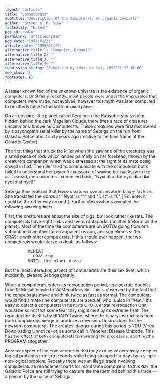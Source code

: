 ```yaml
---
layout: "article"
title: "Computerats"
subtitle: "Description Of The Computerat, An Organic Computer"
author: "Steven K. H. Siew"
factuality: "UnReal"
pgg_id: "2U16"
permalink: "articles/2U16"
pgg_date: "1993/01/23"
article_date: "1993/01/23"
alternative_title_1: "Computer, Organic"
alternative_title_2: ""
alternative_title_3: ""
alternative_title_4: ""
submission_string: "Submitted by admin on Sat, 1993-01-23 01:00"
see_also: []
footnotes: {}
---
```

<div>
<p>A lesser known fact of the unknown universe is the existence of organic computers. Until fairly recently, most people were under the impression that computers were made, not evolved; however this myth was later computed to be utterly false to the sixth heximal place.</p>
<p>On an obscure little planet called Gerdine in the Habsobin star system, hidden behind the dark Magellan Clouds, there lives a race of creatures uncommonly known as Computerats. These creatures were first discovered by a psychopath serial killer by the name of Sebriga on the run from Galactic Police about sixty years ago (relative to the time frame of the Galactic Center).</p>
<p>The first thing that struck the killer when she saw one of the creatures was a small piece of rock which landed painfully on her forehead, thrown by the creature's companion which was distressed at the sight of its mate being sawed in half. The killer tried to communicate with the computerat but it failed to understand her peaceful message of waving her hacksaw in the air. Instead, the computerat screamed back, "Nyot diat diat nyot diat diat nyot diat nyot!"</p>
<p>Sebriga then realized that these creatures communicate in binary fashion. She translated the words as "Nyot" is "1" and "Diat" is "0" [ Ed. note: it could be the other way around ]. Further observations revealed the following amazing facts.</p>
<p>First, the creatures are about the size of pigs, but look rather like rats. The computerats have eight limbs and live on datapacks (another lifeform on the planet). Most of the time the computerats are on GOTOs going from one subroutine to another for no apparent reason, and sometimes suffer CRASHs with other computerats. If this should ever happen, the two computerats would starve to death as follows:</p>
<pre>
         REPEAT
           CRASHing
         UNTIL the other dies;
</pre>
<p>But the most interesting aspect of computerats are their sex lives, which, incidently, pleased Sebriga greatly.</p>
<p>When a computerats enters its reproduction period, its clockrate doubles from 12 Megalifecycle to 24 Megalifecycle. This is observed by the fact that the computerats move and think twice as fast as normal. The computerat would find a mate (the computerats are asexual) who is also in "heat." It's easy to detect a computerat in heat; its CPU (Central reProduction Unit) would be so hot that some fear they might melt by its extreme heat. The reproduction itself is by BINARY fusion, where the binary instructions from both computerats merge to produce a new set of instructions for the newborn computerat. The greatest danger during this period is VDU (Virus Downloading Unnotice) or, as some call it, Venereal Disease Unicode. This has the effect of both computerats terminating the processes, aborting the PROGRAM altogether.</p>
<p>Another aspect of the computerats is that they can solve extremely complex logical problems in microseconds while being stumped for days by a simple non-logical problem. Recently there was an illegal trade involving computerats as replacement parts for mainframe computers; to this day, the Galactic Police are still trying to capture the mastermind behind this trade -- a person by the name of Sebriga. <!--Amazon_CLS_IM_END--></p>
</div>

